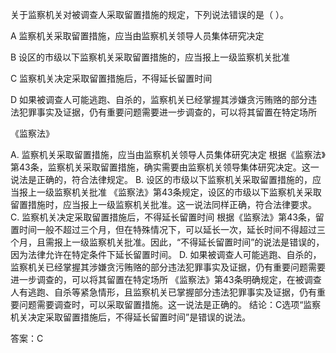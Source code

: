 关于监察机关对被调查人采取留置措施的规定，下列说法错误的是（ ）。

A
监察机关采取留置措施，应当由监察机关领导人员集体研究决定

B
设区的市级以下监察机关采取留置措施的，应当报上一级监察机关批准

C
监察机关决定采取留置措施后，不得延长留置时间

D
如果被调查人可能逃跑、自杀的，监察机关已经掌握其涉嫌贪污贿赂的部分违法犯罪事实及证据，仍有重要问题需要进一步调查的，可以将其留置在特定场所

《监察法》


A. 监察机关采取留置措施，应当由监察机关领导人员集体研究决定
根据《监察法》第43条，监察机关采取留置措施，确实需要由监察机关领导集体研究决定。这一说法是正确的，符合法律规定。
B. 设区的市级以下监察机关采取留置措施的，应当报上一级监察机关批准
《监察法》第43条规定，设区的市级以下监察机关采取留置措施时，应当报上一级监察机关批准。这一说法同样正确，符合法律要求。
C. 监察机关决定采取留置措施后，不得延长留置时间
根据《监察法》第43条，留置时间一般不超过三个月，但在特殊情况下，可以延长一次，延长时间不得超过三个月，且需报上一级监察机关批准。因此，“不得延长留置时间”的说法是错误的，因为法律允许在特定条件下延长留置时间。
D. 如果被调查人可能逃跑、自杀的，监察机关已经掌握其涉嫌贪污贿赂的部分违法犯罪事实及证据，仍有重要问题需要进一步调查的，可以将其留置在特定场所
《监察法》第43条明确规定，在被调查人有逃跑、自杀等紧急情形，且监察机关已掌握部分违法犯罪事实及证据，仍有重要问题需要调查时，可以采取留置措施。这一说法是正确的。
结论：C选项“监察机关决定采取留置措施后，不得延长留置时间”是错误的说法。

答案：C

